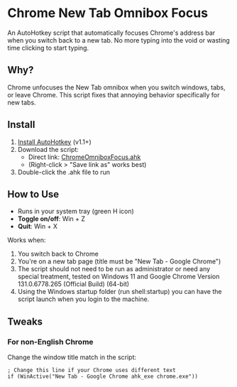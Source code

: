 # Chrome New Tab Omnibox Focus

An AutoHotkey script that automatically focuses Chrome's address bar when you switch back to a new tab. No more typing into the void or wasting time clicking to start typing.

## Why?
Chrome unfocuses the New Tab omnibox when you switch windows, tabs, or leave Chrome. 
This script fixes that annoying behavior specifically for new tabs.

## Install
1. [Install AutoHotkey](https://www.autohotkey.com/) (v1.1+)
2. Download the script:
   - Direct link: [ChromeOmniboxFocus.ahk](https://github.com/CForChrisProooo/ChromeNewTabOmniboxFocus/blob/main/ChromeOmniboxFocus.ahk)
   - (Right-click > "Save link as" works best)
3. Double-click the .ahk file to run

## How to Use
- Runs in your system tray (green H icon)
- **Toggle on/off**: Win + Z
- **Quit**: Win + X

Works when:
1. You switch back to Chrome
2. You're on a new tab page (title must be "New Tab - Google Chrome")
3. The script should not need to be run as administrator or need any special treatment, tested on Windows 11 and Google Chrome Version 131.0.6778.265 (Official Build) (64-bit)
4. Using the Windows startup folder (run shell:startup) you can have the script launch when you login to the machine.

## Tweaks
### For non-English Chrome
Change the window title match in the script:
```ahk
; Change this line if your Chrome uses different text
if (WinActive("New Tab - Google Chrome ahk_exe chrome.exe"))
